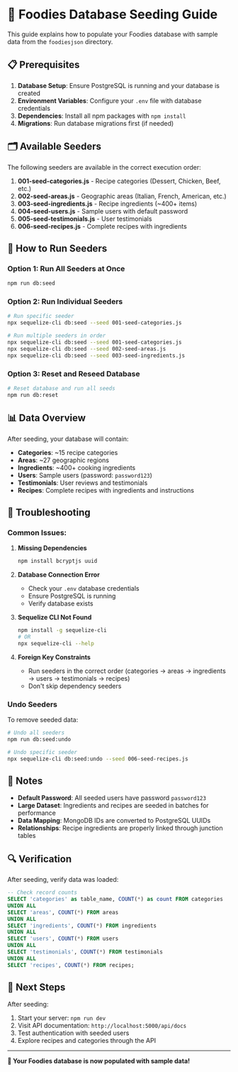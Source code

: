 # 🌱 Foodies Database Seeding Guide

This guide explains how to populate your Foodies database with sample data from the `foodiesjson` directory.

## 📋 Prerequisites

1. **Database Setup**: Ensure PostgreSQL is running and your database is created
2. **Environment Variables**: Configure your `.env` file with database credentials
3. **Dependencies**: Install all npm packages with `npm install`
4. **Migrations**: Run database migrations first (if needed)

## 🗂️ Available Seeders

The following seeders are available in the correct execution order:

1. **001-seed-categories.js** - Recipe categories (Dessert, Chicken, Beef, etc.)
2. **002-seed-areas.js** - Geographic areas (Italian, French, American, etc.)
3. **003-seed-ingredients.js** - Recipe ingredients (~400+ items)
4. **004-seed-users.js** - Sample users with default password
5. **005-seed-testimonials.js** - User testimonials
6. **006-seed-recipes.js** - Complete recipes with ingredients

## 🚀 How to Run Seeders

### Option 1: Run All Seeders at Once
```bash
npm run db:seed
```

### Option 2: Run Individual Seeders
```bash
# Run specific seeder
npx sequelize-cli db:seed --seed 001-seed-categories.js

# Run multiple seeders in order
npx sequelize-cli db:seed --seed 001-seed-categories.js
npx sequelize-cli db:seed --seed 002-seed-areas.js
npx sequelize-cli db:seed --seed 003-seed-ingredients.js
```

### Option 3: Reset and Reseed Database
```bash
# Reset database and run all seeds
npm run db:reset
```

## 📊 Data Overview

After seeding, your database will contain:

- **Categories**: ~15 recipe categories
- **Areas**: ~27 geographic regions
- **Ingredients**: ~400+ cooking ingredients
- **Users**: Sample users (password: `password123`)
- **Testimonials**: User reviews and testimonials
- **Recipes**: Complete recipes with ingredients and instructions

## 🔧 Troubleshooting

### Common Issues:

1. **Missing Dependencies**
   ```bash
   npm install bcryptjs uuid
   ```

2. **Database Connection Error**
   - Check your `.env` database credentials
   - Ensure PostgreSQL is running
   - Verify database exists

3. **Sequelize CLI Not Found**
   ```bash
   npm install -g sequelize-cli
   # OR
   npx sequelize-cli --help
   ```

4. **Foreign Key Constraints**
   - Run seeders in the correct order (categories → areas → ingredients → users → testimonials → recipes)
   - Don't skip dependency seeders

### Undo Seeders

To remove seeded data:

```bash
# Undo all seeders
npm run db:seed:undo

# Undo specific seeder
npx sequelize-cli db:seed:undo --seed 006-seed-recipes.js
```

## 📝 Notes

- **Default Password**: All seeded users have password `password123`
- **Large Dataset**: Ingredients and recipes are seeded in batches for performance
- **Data Mapping**: MongoDB IDs are converted to PostgreSQL UUIDs
- **Relationships**: Recipe ingredients are properly linked through junction tables

## 🔍 Verification

After seeding, verify data was loaded:

```sql
-- Check record counts
SELECT 'categories' as table_name, COUNT(*) as count FROM categories
UNION ALL
SELECT 'areas', COUNT(*) FROM areas
UNION ALL
SELECT 'ingredients', COUNT(*) FROM ingredients
UNION ALL
SELECT 'users', COUNT(*) FROM users
UNION ALL
SELECT 'testimonials', COUNT(*) FROM testimonials
UNION ALL
SELECT 'recipes', COUNT(*) FROM recipes;
```

## 🚀 Next Steps

After seeding:

1. Start your server: `npm run dev`
2. Visit API documentation: `http://localhost:5000/api/docs`
3. Test authentication with seeded users
4. Explore recipes and categories through the API

---

**🎉 Your Foodies database is now populated with sample data!**